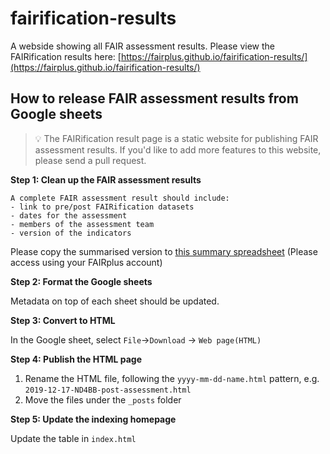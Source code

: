 # fairification-results

A webside showing all FAIR assessment results.
Please view the FAIRification results here: [https://fairplus.github.io/fairification-results/](https://fairplus.github.io/fairification-results/)

## How to release FAIR assessment results from Google sheets
> :bulb: The FAIRification result page is a static website for publishing FAIR assessment results. 
> If you'd like to add more features to this website, please send a pull request.

****Step 1:** Clean up the FAIR assessment results**

    A complete FAIR assessment result should include:
    - link to pre/post FAIRification datasets
    - dates for the assessment 
    - members of the assessment team
    - version of the indicators
Please copy the summarised version to [this summary spreadsheet](https://docs.google.com/spreadsheets/d/1mMsYygU0d0SWbxeVXKDNou1T-cvJHhfo_JqnowkoQjI/edit#gid=455218470)
(Please access using your FAIRplus account)

**Step 2: Format the Google sheets**

Metadata on top of each sheet should be updated.

**Step 3: Convert to HTML**

In the Google sheet, select `File`->`Download` -> `Web page(HTML)`

**Step 4: Publish the HTML page**

1. Rename the HTML file, following the `yyyy-mm-dd-name.html` pattern, e.g. `2019-12-17-ND4BB-post-assessment.html`
2. Move the files under the `_posts` folder

**Step 5: Update the indexing homepage**

Update the table in `index.html`



